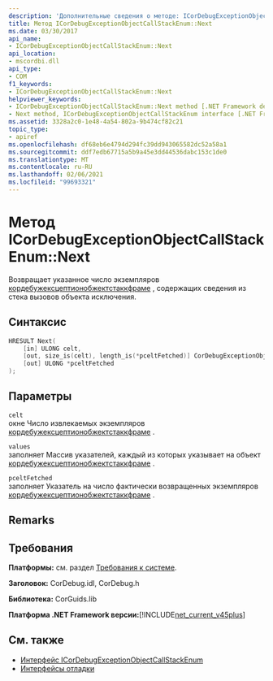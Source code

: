```yaml
---
description: 'Дополнительные сведения о методе: ICorDebugExceptionObjectCallStackEnum:: Next'
title: Метод ICorDebugExceptionObjectCallStackEnum::Next
ms.date: 03/30/2017
api_name:
- ICorDebugExceptionObjectCallStackEnum::Next
api_location:
- mscordbi.dll
api_type:
- COM
f1_keywords:
- ICorDebugExceptionObjectCallStackEnum::Next
helpviewer_keywords:
- ICorDebugExceptionObjectCallStackEnum::Next method [.NET Framework debugging]
- Next method, ICorDebugExceptionObjectCallStackEnum interface [.NET Framework debugging]
ms.assetid: 3328a2c0-1e48-4a54-802a-9b474cf82c21
topic_type:
- apiref
ms.openlocfilehash: df68eb6e4794d294fc39dd943065582dc52a58a1
ms.sourcegitcommit: ddf7edb67715a5b9a45e3dd44536dabc153c1de0
ms.translationtype: MT
ms.contentlocale: ru-RU
ms.lasthandoff: 02/06/2021
ms.locfileid: "99693321"
---
```

# <a name="icordebugexceptionobjectcallstackenumnext-method"></a>Метод ICorDebugExceptionObjectCallStackEnum::Next

Возвращает указанное число экземпляров [кордебужексцептионобжектстаккфраме](cordebugexceptionobjectstackframe-structure.md) , содержащих сведения из стека вызовов объекта исключения.  
  
## <a name="syntax"></a>Синтаксис  
  
```cpp  
HRESULT Next(  
    [in] ULONG celt,  
    [out, size_is(celt), length_is(*pceltFetched)] CorDebugExceptionObjectStackFrame values[],  
    [out] ULONG *pceltFetched  
);  
```  
  
## <a name="parameters"></a>Параметры  

 `celt`  
 окне Число извлекаемых экземпляров [кордебужексцептионобжектстаккфраме](cordebugexceptionobjectstackframe-structure.md) .  
  
 `values`  
 заполняет Массив указателей, каждый из которых указывает на объект [кордебужексцептионобжектстаккфраме](cordebugexceptionobjectstackframe-structure.md) .  
  
 `pceltFetched`  
 заполняет Указатель на число фактически возвращенных экземпляров [кордебужексцептионобжектстаккфраме](cordebugexceptionobjectstackframe-structure.md) .  
  
## <a name="remarks"></a>Remarks  
  
## <a name="requirements"></a>Требования  

 **Платформы:** см. раздел [Требования к системе](../../get-started/system-requirements.md).  
  
 **Заголовок:** CorDebug.idl, CorDebug.h  
  
 **Библиотека:** CorGuids.lib  
  
 **Платформа .NET Framework версии:**[!INCLUDE[net_current_v45plus](../../../../includes/net-current-v45plus-md.md)]  
  
## <a name="see-also"></a>См. также

- [Интерфейс ICorDebugExceptionObjectCallStackEnum](icordebugexceptionobjectcallstackenum-interface.md)
- [Интерфейсы отладки](debugging-interfaces.md)
